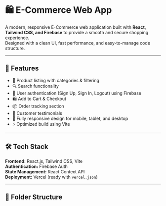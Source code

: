 # 🛍️ E-Commerce Web App

A modern, responsive E-Commerce web application built with **React, Tailwind CSS, and Firebase** to provide a smooth and secure shopping experience.  
Designed with a clean UI, fast performance, and easy-to-manage code structure.

---

## 📌 Features
- 🛒 Product listing with categories & filtering
- 🔍 Search functionality
- 👤 User authentication (Sign Up, Sign In, Logout) using Firebase
- 🛍️ Add to Cart & Checkout
- 📦 Order tracking section
- 💬 Customer testimonials
- 📱 Fully responsive design for mobile, tablet, and desktop
- ⚡ Optimized build using Vite

---

## 🛠️ Tech Stack
**Frontend:** React.js, Tailwind CSS, Vite  
**Authentication:** Firebase Auth  
**State Management:** React Context API  
**Deployment:** Vercel (ready with `vercel.json`)

---

## 📂 Folder Structure
